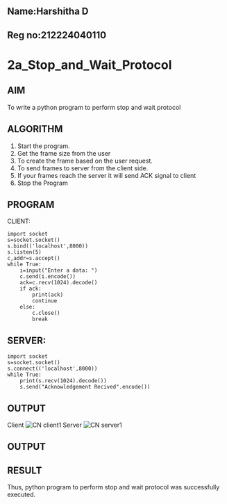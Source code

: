 ## Name:Harshitha D
## Reg no:212224040110
# 2a_Stop_and_Wait_Protocol
## AIM 
To write a python program to perform stop and wait protocol
## ALGORITHM
1. Start the program.
2. Get the frame size from the user
3. To create the frame based on the user request.
4. To send frames to server from the client side.
5. If your frames reach the server it will send ACK signal to client
6. Stop the Program
## PROGRAM
CLIENT:
```
import socket
s=socket.socket()
s.bind(('localhost',8000))
s.listen(5)
c,addr=s.accept()
while True:
    i=input("Enter a data: ")
    c.send(i.encode())
    ack=c.recv(1024).decode()
    if ack:
        print(ack)
        continue
    else:
        c.close()
        break
```
## SERVER:
```
import socket
s=socket.socket()
s.connect(('localhost',8000))
while True:
    print(s.recv(1024).decode())
    s.send("Acknowledgement Recived".encode())
```
## OUTPUT
Client
![CN client1](https://github.com/user-attachments/assets/13853c7b-c721-4adf-a78a-59667a8d3830)
Server
![CN server1](https://github.com/user-attachments/assets/f37eb405-c784-4d0e-991d-60104c088a5d)


## OUTPUT
## RESULT
Thus, python program to perform stop and wait protocol was successfully executed.
